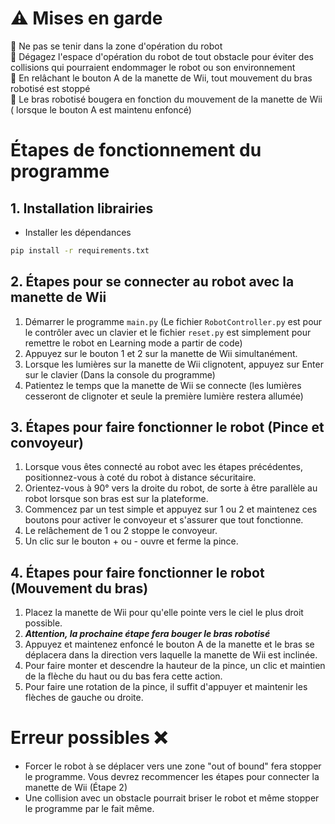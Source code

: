 
# :warning: **Mises en garde**

:no_entry_sign: Ne pas se tenir dans la zone d'opération du robot  
:no_entry_sign: Dégagez l'espace d'opération du robot de tout obstacle pour éviter des collisions qui pourraient endommager le robot ou son environnement   
:no_entry_sign: En relâchant le bouton A de la manette de Wii, tout mouvement du bras robotisé est stoppé     
:no_entry_sign: Le bras robotisé bougera en fonction du mouvement de la manette de Wii ( lorsque le bouton A est maintenu enfoncé)    
# Étapes de fonctionnement du programme
   ## 1. Installation librairies
   - Installer les dépendances
   ```bash
   pip install -r requirements.txt
   ```
   
   
   ## 2. Étapes pour se connecter au robot avec la manette de Wii
   
   1. Démarrer le programme `main.py` (Le fichier `RobotController.py` est pour le contrôler avec un clavier et le fichier `reset.py` est simplement pour remettre le robot en Learning mode a partir de code)
   2. Appuyez sur le bouton 1 et 2 sur la manette de Wii simultanément.
   3. Lorsque les lumières sur la manette de Wii clignotent, appuyez sur Enter sur le clavier (Dans la console du programme)
   4. Patientez le temps que la manette de Wii se connecte (les lumières cesseront de clignoter et seule la première lumière restera allumée)
   
   
   ## 3. Étapes pour faire fonctionner le robot (Pince et convoyeur)
   1. Lorsque vous êtes connecté au robot avec les étapes précédentes, positionnez-vous à coté du robot à distance sécuritaire.
   2. Orientez-vous à 90° vers la droite du robot, de sorte à être parallèle au robot lorsque son bras est sur la plateforme.
   3. Commencez par un test simple et appuyez sur 1 ou 2 et maintenez ces boutons pour activer le convoyeur et s'assurer que tout fonctionne.
   4. Le relâchement de 1 ou 2 stoppe le convoyeur.
   5. Un clic sur le bouton + ou - ouvre et ferme la pince.
   ## 4. Étapes pour faire fonctionner le robot (Mouvement du bras)
   1. Placez la manette de Wii pour qu'elle pointe vers le ciel le plus droit possible.
   2. ***Attention, la prochaine étape fera bouger le bras robotisé***
   3. Appuyez et maintenez enfoncé le bouton A de la manette et le bras se déplacera dans la direction vers laquelle la manette de Wii est inclinée.
   4. Pour faire monter et descendre la hauteur de la pince, un clic et maintien de la flèche du haut ou du bas fera cette action.
   5. Pour faire une rotation de la pince, il suffit d'appuyer et maintenir les flèches de gauche ou droite.
# Erreur possibles :x:
- Forcer le robot à se déplacer vers une zone "out of bound" fera stopper le programme. Vous devrez recommencer les étapes pour connecter la manette de Wii (Étape 2)
- Une collision avec un obstacle pourrait briser le robot et même stopper le programme par le fait même.

   




    
